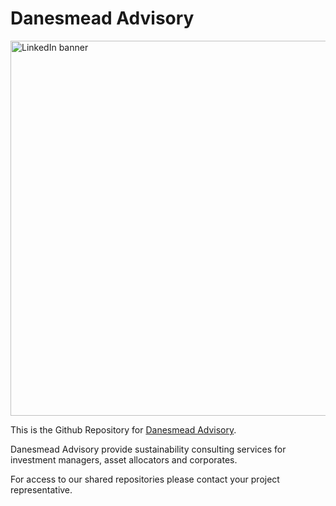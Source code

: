 # Danesmead Advisory

<img width="600" alt="LinkedIn banner" src="https://github.com/user-attachments/assets/60a6aa47-0ea0-49c3-8ade-a5e6290fb7a2">

This is the Github Repository for [Danesmead Advisory](https://www.danesmeadadvisory.com). 

Danesmead Advisory provide sustainability consulting services for investment managers, asset allocators and corporates.

For access to our shared repositories please contact your project representative.
